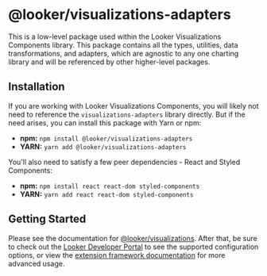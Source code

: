 # @looker/visualizations-adapters

This is a low-level package used within the Looker Visualizations Components library. This package contains all the types, utilities, data transformations, and adapters, which are agnostic to any one charting library and will be referenced by other higher-level packages.

## Installation

If you are working with Looker Visualizations Components, you will likely not need to reference the `visualizations-adapters` library directly. But if the need arises, you can install this package with Yarn or npm:

- **npm:** `npm install @looker/visualizations-adapters`
- **YARN:** `yarn add @looker/visualizations-adapters`

You'll also need to satisfy a few peer dependencies - React and Styled Components:

- **npm:** `npm install react react-dom styled-components`
- **YARN:** `yarn add react react-dom styled-components`

## Getting Started

Please see the documentation for [@looker/visualizations](https://github.com/looker-open-source/components/tree/main/packages/visualizations). After that, be sure to check out the [Looker Developer Portal](https://developers.looker.com/components/visualization-components) to see the supported configuration options, or view the [extension framework documentation](https://cloud.google.com/looker/docs/data-modeling/extension-framework/vis-components) for more advanced usage.
